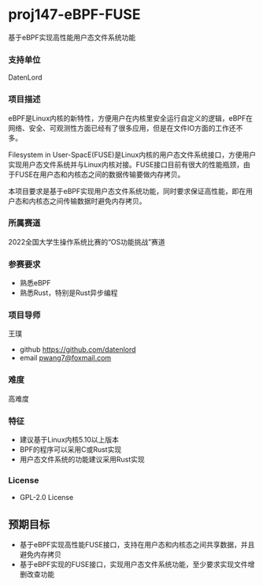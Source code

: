 # proj147-eBPF-FUSE
基于eBPF实现高性能用户态文件系统功能


### 支持单位
DatenLord

### 项目描述
eBPF是Linux内核的新特性，方便用户在内核里安全运行自定义的逻辑，eBPF在网络、安全、可观测性方面已经有了很多应用，但是在文件IO方面的工作还不多。

Filesystem in User-SpacE(FUSE)是Linux内核的用户态文件系统接口，方便用户实现用户态文件系统并与Linux内核对接。FUSE接口目前有很大的性能瓶颈，由于FUSE在用户态和内核态之间的数据传输要做内存拷贝。

本项目要求是基于eBPF实现用户态文件系统功能，同时要求保证高性能，即在用户态和内核态之间传输数据时避免内存拷贝。

### 所属赛道

2022全国大学生操作系统比赛的“OS功能挑战”赛道

### 参赛要求

- 熟悉eBPF
- 熟悉Rust，特别是Rust异步编程

### 项目导师

王璞

* github https://github.com/datenlord
* email pwang7@foxmail.com

### 难度

高难度

### 特征

- 建议基于Linux内核5.10以上版本
- BPF的程序可以采用C或Rust实现
- 用户态文件系统的功能建议采用Rust实现

### License
- GPL-2.0 License

## 预期目标

- 基于eBPF实现高性能FUSE接口，支持在用户态和内核态之间共享数据，并且避免内存拷贝
- 基于eBPF实现的FUSE接口，实现用户态文件系统功能，至少要求实现文件增删改查功能


